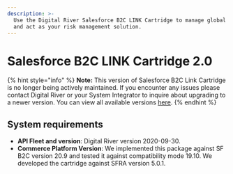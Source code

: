 ```yaml
---
description: >-
  Use the Digital River Salesforce B2C LINK Cartridge to manage global payments
  and act as your risk management solution.
---
```


# Salesforce B2C LINK Cartridge 2.0

{% hint style="info" %}
**Note:** This version of Salesforce B2C Link Cartridge is no longer being actively maintained. If you encounter any issues please contact Digital River or your System Integrator to inquire about upgrading to a newer version. You can view all available versions [here](https://docs.digitalriver.com/salesforce-b2c/v/master-3/).
{% endhint %}

## System requirements

* **API Fleet and version**: Digital River version 2020-09-30.
* **Commerce Platform Version**: We implemented this package against SF B2C version 20.9 and tested it against compatibility mode 19.10. We developed the cartridge against SFRA version 5.0.1.
